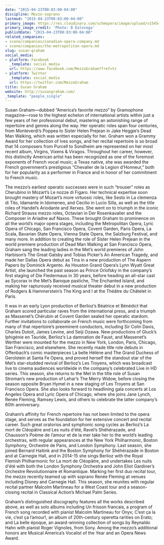 ```yaml
---
date: "2015-04-23T00:03:00-04:00"
discipline: Mezzo-soprano
lastmod: "2015-04-23T00:03:00-04:00"
primary_image: https://res.cloudinary.com/schmopera/image/upload/v1545409169/media/webhook-uploads/1429761782562/298_Susan_Graham%2C_Onyx%2C_jul12_(c)_B_Ealovega_(may2013)_NEW.jpg.jpg
primary_image_credit: 'Photo: B Ealovega'
publishDate: "2015-04-23T00:03:00-04:00"
related_companies:
- scene/companies/canadian-opera-company.md
- scene/companies/the-metropolitan-opera.md
slug: susan-graham
social_media:
- platform: Facebook
  _template: social_media
  url: https://www.facebook.com/MezzoGraham?fref=ts
- platform: Twitter
  _template: social_media
  url: https://twitter.com/MezzoGraham
title: Susan Graham
website: http://susangraham.com/
_template: "people_single"
---
```


Susan Graham—dubbed “America’s favorite mezzo” by Gramophone magazine—rose to the highest echelon of international artists within just a few years of her professional debut, mastering an astonishing range of repertoire and genres along the way. Her operatic roles span four centuries, from Monteverdi’s Poppea to Sister Helen Prejean in Jake Heggie’s Dead Man Walking, which was written especially for her. Graham won a Grammy Award for her collection of Ives songs, and her recital repertoire is so broad that 14 composers from Purcell to Sondheim are represented on her most recent album, Virgins, Vixens & Viragos. Throughout her career, however, this distinctly American artist has been recognized as one of the foremost exponents of French vocal music; a Texas native, she was awarded the French government’s prestigious “Chevalier de la Legion d'Honneur,” both for her popularity as a performer in France and in honor of her commitment to French music.

The mezzo’s earliest operatic successes were in such “trouser” roles as Cherubino in Mozart’s Le nozze di Figaro. Her technical expertise soon brought mastery of Mozart’s more virtuosic roles, like Sesto in La clemenza di Tito, Idamante in Idomeneo, and Cecilio in Lucio Silla, as well as the title roles of Handel’s Ariodante and Xerxes. She went on to triumph in the iconic Richard Strauss mezzo roles, Octavian in Der Rosenkavalier and the Composer in Ariadne auf Naxos. These brought Graham to prominence on all the world’s major opera stages, including the Metropolitan Opera, Lyric Opera of Chicago, San Francisco Opera, Covent Garden, Paris Opera, La Scala, Bavarian State Opera, Vienna State Opera, the Salzburg Festival, and many more. In addition to creating the role of Sister Helen Prejean in the world premiere production of Dead Man Walking at San Francisco Opera, Graham sang the leading ladies in the Met’s world premieres of John Harbison’s The Great Gatsby and Tobias Picker’s An American Tragedy, and made her Dallas Opera debut as Tina in a new production of The Aspern Papers by Dominick Argento. As Houston Grand Opera’s Lynn Wyatt Great Artist, she launched the past season as Prince Orlofsky in the company’s first staging of Die Fledermaus in 30 years, before heading an all-star cast as Sycorax in the Met’s Baroque pastiche, The Enchanted Island, and making her rapturously received musical theater debut in a new production of Rodgers & Hammerstein’s The King and I at the Théâtre du Châtelet in Paris.

It was in an early Lyon production of Berlioz’s Béatrice et Bénédict that Graham scored particular raves from the international press, and a triumph as Massenet’s Chérubin at Covent Garden sealed her operatic stardom. Further invitations to collaborate on French music were forthcoming from many of that repertoire’s preeminent conductors, including Sir Colin Davis, Charles Dutoit, James Levine, and Seiji Ozawa. New productions of Gluck’s Iphigénie en Tauride, Berlioz’s La damnation de Faust, and Massenet’s Werther were mounted for the mezzo in New York, London, Paris, Chicago, San Francisco, and elsewhere. She recently made title role debuts in Offenbach’s comic masterpieces La belle Hélène and The Grand Duchess of Gerolstein at Santa Fe Opera, and proved herself the standout star of the Met’s star-studded revival of Berlioz’s Les Troyens, which was broadcast live to cinema audiences worldwide in the company’s celebrated Live in HD series. This season, she returns to the Met in the title role of Susan Stroman’s new production of Lehar’s The Merry Widow, before closing the season opposite Bryan Hymel in a new staging of Les Troyens at San Francisco Opera. She also looks forward to headlining gala concerts at Los Angeles Opera and Lyric Opera of Chicago, where she joins Jane Lynch, Renée Fleming, Ramsey Lewis, and others to celebrate the latter company’s 60th anniversary.

Graham’s affinity for French repertoire has not been limited to the opera stage, and serves as the foundation for her extensive concert and recital career. Such great oratorios and symphonic song cycles as Berlioz’s La mort de Cléopâtre and Les nuits d'été, Ravel’s Shéhérazade, and Chausson’s Poème de l’amour et de la mer take her to the world’s leading orchestras, with regular appearances at the New York Philharmonic, Boston Symphony, Orchestre de Paris, and London Symphony. Last season, she joined Bernard Haitink and the Boston Symphony for Shéhérazade in Boston and at Carnegie Hall, and in 2014-15 she sings Berlioz with the Royal Flemish Philharmonic for La mort de Cléopâtre, and undertakes Les nuits d'été with both the London Symphony Orchestra and John Eliot Gardiner’s Orchestre Revolutionnaire et Romantique. Marking her first duo recital tour, the mezzo recently teamed up with soprano Renée Fleming at venues including Disney and Carnegie Hall. This season, she reunites with regular recital partner Malcolm Martineau for a West Coast tour and a season-closing recital in Classical Action’s Michael Palm Series.

Graham’s distinguished discography features all the works described above, as well as solo albums including Un frisson francais, a program of French song recorded with pianist Malcolm Martineau for Onyx; C’est ça la vie, c’est ça l’amour!, an album of 20th-century operetta rarities on Erato; and La belle époque, an award-winning collection of songs by Reynaldo Hahn with pianist Roger Vignoles, from Sony. Among the mezzo’s additional honors are Musical America’s Vocalist of the Year and an Opera News Award.

